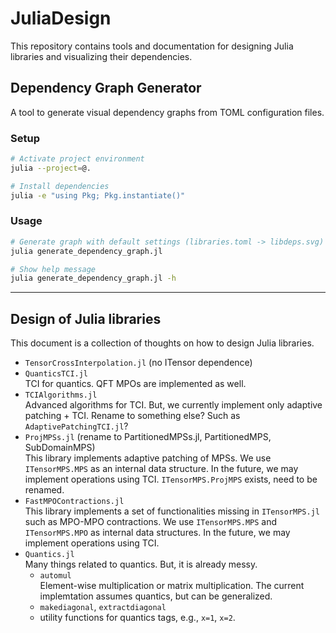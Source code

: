 # JuliaDesign

This repository contains tools and documentation for designing Julia libraries and visualizing their dependencies.

## Dependency Graph Generator

A tool to generate visual dependency graphs from TOML configuration files.

### Setup

```bash
# Activate project environment
julia --project=@.

# Install dependencies
julia -e "using Pkg; Pkg.instantiate()"
```

### Usage

```bash
# Generate graph with default settings (libraries.toml -> libdeps.svg)
julia generate_dependency_graph.jl

# Show help message
julia generate_dependency_graph.jl -h
```

---

## Design of Julia libraries

This document is a collection of thoughts on how to design Julia libraries.

* `TensorCrossInterpolation.jl` (no ITensor dependence)
* `QuanticsTCI.jl`<br>TCI for quantics. QFT MPOs are implemented as well.
* `TCIAlgorithms.jl`<br>Advanced algorithms for TCI. But, we currently implement only adaptive patching + TCI. Rename to something else? Such as `AdaptivePatchingTCI.jl`?
* `ProjMPSs.jl` (rename to PartitionedMPSs.jl, PartitionedMPS, SubDomainMPS)<br>This library implements adaptive patching of MPSs. We use `ITensorMPS.MPS` as an internal data structure. In the future, we may implement operations using TCI. `ITensorMPS.ProjMPS` exists, need to be renamed.
* `FastMPOContractions.jl`<br>This library implements a set of functionalities missing in `ITensorMPS.jl` such as MPO-MPO contractions. We use `ITensorMPS.MPS` and `ITensorMPS.MPO` as internal data structures. In the future, we may implement operations using TCI.
* `Quantics.jl`<br>Many things related to quantics. But, it is already messy.
  - `automul`<br>Element-wise multiplication or matrix multiplication. The current implemtation assumes quantics, but can be generalized.
  - `makediagonal`, `extractdiagonal`
  - utility functions for quantics tags, e.g., `x=1`, `x=2`.